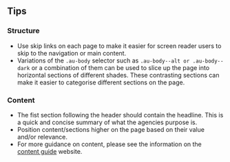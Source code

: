 ## Tips

### Structure

- Use skip links on each page to make it easier for screen reader users to skip to the navigation or main content.
- Variations of the `.au-body` selector such as `.au-body--alt or .au-body--dark` or a combination of them can be used to slice up the page into horizontal sections of different shades. These contrasting sections can make it easier to categorise different sections on the page. 


### Content

- The fist section following the header should contain the headline. This is a quick and concise summary of what the agencies purpose is.
- Position content/sections higher on the page based on their value and/or relevance.
- For more guidance on content, please see the information on the [content guide](https://guides.service.gov.au/content-guide/) website.

